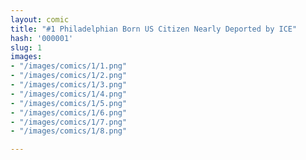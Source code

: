 ```yaml
---
layout: comic
title: "#1 Philadelphian Born US Citizen Nearly Deported by ICE"
hash: '000001'
slug: 1
images:
- "/images/comics/1/1.png"
- "/images/comics/1/2.png"
- "/images/comics/1/3.png"
- "/images/comics/1/4.png"
- "/images/comics/1/5.png"
- "/images/comics/1/6.png"
- "/images/comics/1/7.png"
- "/images/comics/1/8.png"

---
```


